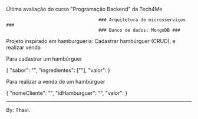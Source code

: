 Última avaliação do curso "Programação Backend" da Tech4Me

                                       ### Arquitetura de microsserviços ###
                                       ### Banco de dados: MongoDB ###

Projeto inspirado em hamburgueria: Cadastrar hambúrguer (CRUD), e realizar venda  


Para cadastrar um hambúrguer

{
"sabor": "",
"ingredientes": [""],
"valor": 
}


Para realizar a venda de um hambúrguer

{
"nomeCliente": "",
"idHamburguer": "",
"valor":
}

_________________________________________________________________
By: Thavi.
